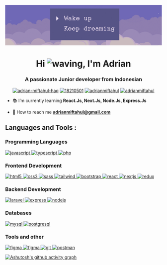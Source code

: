 ![MasterHead](https://github.com/AdrianMiftahulH/AdrianMiftahulH/blob/main/ezgif.com-gif-maker%20(1).gif)
<h1 align="center">Hi <img src="https://emojipedia-us.s3.amazonaws.com/source/noto-emoji-animations/344/waving-hand_1f44b.gif" alt="waving" width="30" height="30"/>, I'm Adrian</h1>
<h3 align="center">A passionate Junior developer from Indonesian</h3>

<p align="center">
<a href="https://linkedin.com/in/adrian-miftahul-haq" target="blank"><img align="center" src="https://cdn4.iconfinder.com/data/icons/socialcones/508/LinkedIn-512.png" alt="adrian-miftahul-haq" height="25"/></a>
<a href="https://stackoverflow.com/users/18210501" target="blank"><img align="center" src="https://cdn4.iconfinder.com/data/icons/socialcones/508/StackOverflow-512.png" alt="18210501" height="25"/></a>
<a href="https://instagram.com/adrianmiftahul" target="blank"><img align="center" src="https://cdn4.iconfinder.com/data/icons/socialcones/508/Instagram-512.png" alt="adrianmiftahul" height="25" /></a>
<a href="https://dribbble.com/adrianmiftahul" target="blank"><img align="center" src="https://cdn3.iconfinder.com/data/icons/social-icon-pack-by-citni/48/Dribbble.png" alt="adrianmiftahul" height="25" /></a>
</p>

- 📚 I’m currently learning **React.Js, Next.Js, Node.Js, Express.Js**

- 📧 How to reach me **adrianmiftahul@gmail.com** 


<h2 align="left">Languages and Tools : </h2>

### Programming Languages

<p align="left"> 
    <a href="https://developer.mozilla.org/en-US/docs/Web/JavaScript" target="_blank" rel="noreferrer"> <img src="https://skillicons.dev/icons?i=js&theme=dark" alt="javascript" width="30" height="30"/> </a> 
    <a href="https://www.typescriptlang.org/" target="_blank" rel="noreferrer"> <img src="https://skillicons.dev/icons?i=ts&theme=dark" alt="typescript" width="30" height="30"/> </a> 
    <a href="https://www.php.net" target="_blank" rel="noreferrer"> <img src="https://skillicons.dev/icons?i=php&theme=dark" alt="php" width="30" height="30"/> </a>  
</p>

### Frontend Development

<p align="left"> 
   <a href="https://www.w3.org/html/" target="_blank" rel="noreferrer"> <img src="https://skillicons.dev/icons?i=html&theme=dark" alt="html5" width="30" height="30"/> </a> 
    <a href="https://www.w3schools.com/css/" target="_blank" rel="noreferrer"> <img src="https://skillicons.dev/icons?i=css&theme=dark" alt="css3" width="30" height="30"/> </a>
    <a href="https://sass-lang.com" target="_blank" rel="noreferrer"> <img src="https://skillicons.dev/icons?i=sass&theme=dark" alt="sass" width="30" height="30"/> </a> 
    <a href="https://tailwindcss.com/" target="_blank" rel="noreferrer"> <img src="https://skillicons.dev/icons?i=tailwind&theme=dark" alt="tailwind" width="30" height="30"/> </a>
    <a href="https://getbootstrap.com" target="_blank" rel="noreferrer"> <img src="https://skillicons.dev/icons?i=bootstrap&theme=dark" alt="bootstrap" width="30" height="30"/> </a> 
    <a href="https://reactjs.org/" target="_blank" rel="noreferrer"> <img src="https://skillicons.dev/icons?i=react&theme=dark" alt="react" width="30" height="30"/> </a> 
    <a href="https://nextjs.org/" target="_blank" rel="noreferrer"> <img src="https://skillicons.dev/icons?i=nextjs&theme=dark" alt="nextjs" width="30" height="30"/> </a>
    <a href="https://redux.js.org" target="_blank" rel="noreferrer"> <img src="https://skillicons.dev/icons?i=redux&theme=dark" alt="redux" width="30" height="30"/> </a>  
</p>

### Backend Development

<p align="left"> 
      <a href="https://laravel.com/" target="_blank" rel="noreferrer"> <img src="https://skillicons.dev/icons?i=laravel&theme=dark" alt="laravel" width="30" height="30"/> </a> 
    <a href="https://expressjs.com" target="_blank" rel="noreferrer"> <img src="https://skillicons.dev/icons?i=expressjs&theme=dark" alt="express" width="30" height="30"/> </a> 
    <a href="https://nodejs.org" target="_blank" rel="noreferrer"> <img src="https://skillicons.dev/icons?i=nodejs&theme=dark" alt="nodejs" width="30" height="30"/> </a>  
</p>

### Databases
  
<p align="left"> 
      <a href="https://www.mysql.com/" target="_blank" rel="noreferrer"> <img src="https://skillicons.dev/icons?i=mysql&theme=dark" alt="mysql" width="30" height="30"/> </a>
    <a href="https://www.postgresql.org" target="_blank" rel="noreferrer"> <img src="https://skillicons.dev/icons?i=postgresql&theme=dark" alt="postgresql" width="30" height="30"/> </a>
</p>

### Tools and other

<p align="left"> 
    <a href="https://code.visualstudio.com/" target="_blank" rel="noreferrer"> <img src="https://skillicons.dev/icons?i=vscode&theme=dark" alt="figma" width="30" height="30"/> </a> 
    <a href="https://www.figma.com/" target="_blank" rel="noreferrer"> <img src="https://skillicons.dev/icons?i=figma&theme=dark" alt="figma" width="30" height="30"/> </a> 
    <a href="https://git-scm.com/" target="_blank" rel="noreferrer"> <img src="https://skillicons.dev/icons?i=git&theme=dark" alt="git" width="30" height="30"/> </a>  
    <a href="https://postman.com" target="_blank" rel="noreferrer"> <img src="https://www.vectorlogo.zone/logos/getpostman/getpostman-icon.svg" alt="postman" width="30" height="30"/> </a>
</p>

[![Ashutosh's github activity graph](https://github-readme-activity-graph.cyclic.app/graph?username=AdrianMiftahulH&bg_color=07020100&color=575585&line=c1a9c9&point=575585&area=true&hide_border=true)](https://github.com/ashutosh00710/github-readme-activity-graph)
